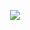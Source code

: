 <p align="center">
  <img src="https://github-readme-stats.vercel.app/api/wakatime?username=skilldeliver&theme=dark"> 
</p>
